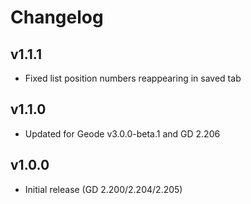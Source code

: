 # Changelog
## v1.1.1
- Fixed list position numbers reappearing in saved tab

## v1.1.0
- Updated for Geode v3.0.0-beta.1 and GD 2.206

## v1.0.0
- Initial release (GD 2.200/2.204/2.205)